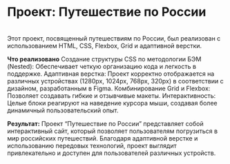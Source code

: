 # Проект: Путешествие по России
 <br />
Этот проект, посвященный путешествиям по России, был реализован с использованием HTML, CSS, Flexbox, Grid и адаптивной верстки.

**Что реализовано**
Создание структуры CSS по методологии БЭМ (Nested): Обеспечивает четкую организацию кода и легкость в поддержке.
Адаптивная верстка: Проект корректно отображается на различных устройствах (1280px, 1024px, 768px, 320px) в соответствии с дизайном, разработанным в Figma.
Комбинирование Grid и Flexbox: Позволяет создавать гибкие и отзывчивые макеты.
Интерактивность: Целые блоки реагируют на наведение курсора мыши, создавая более динамичный пользовательский опыт.

**Результат:**
Проект “Путешествие по России” представляет собой интерактивный сайт, который позволяет пользователям погрузиться в мир российских путешествий. Благодаря адаптивной верстке и использованию передовых технологий, проект выглядит привлекательно и доступен для пользователей различных устройств.